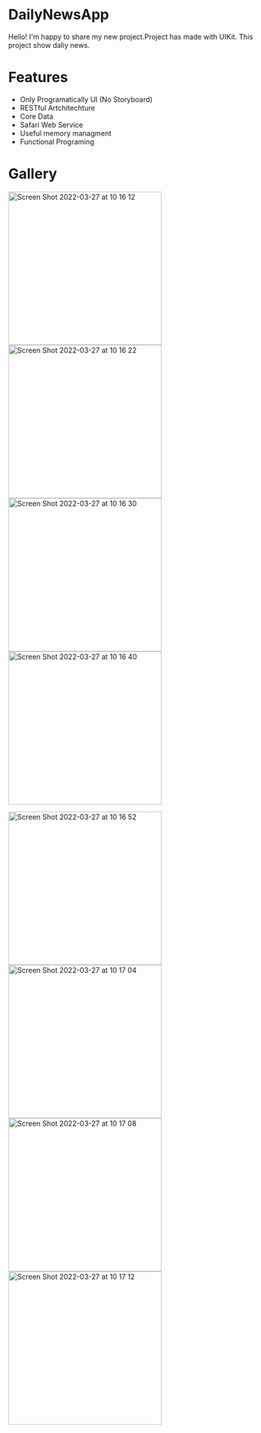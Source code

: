 # DailyNewsApp
Hello! I'm happy to share my new project.Project has made with UIKit. This project show daliy news.

# Features
- Only Programatically UI (No Storyboard)
- RESTful Artchitechture
- Core Data
- Safari Web Service
- Useful memory managment
- Functional Programing
 
 
# Gallery

<img width="308" alt="Screen Shot 2022-03-27 at 10 16 12" src="https://user-images.githubusercontent.com/83357398/160271038-3afd582a-66c0-4fa4-8908-5bc5be3cf8cb.png"><img width="308" alt="Screen Shot 2022-03-27 at 10 16 22" src="https://user-images.githubusercontent.com/83357398/160271045-c2a9d210-d69e-4316-8e2a-2c656ad5be93.png"><img width="308" alt="Screen Shot 2022-03-27 at 10 16 30" src="https://user-images.githubusercontent.com/83357398/160271052-fa0d1888-2999-4a71-b135-c53f09561e2c.png"><img width="308" alt="Screen Shot 2022-03-27 at 10 16 40" src="https://user-images.githubusercontent.com/83357398/160271178-9bbd4a3e-8719-4f50-903d-7d0b4012de94.png">

<img width="308" alt="Screen Shot 2022-03-27 at 10 16 52" src="https://user-images.githubusercontent.com/83357398/160271057-bfb59a93-778f-4cc2-a35a-9b51794d3710.png"><img width="308" alt="Screen Shot 2022-03-27 at 10 17 04" src="https://user-images.githubusercontent.com/83357398/160271060-f40e5bc9-5a28-4814-9b36-6b9ad4caf449.png"><img width="308" alt="Screen Shot 2022-03-27 at 10 17 08" src="https://user-images.githubusercontent.com/83357398/160271065-b6c02a68-b998-42cb-962f-e66ea3d844a9.png"><img width="308" alt="Screen Shot 2022-03-27 at 10 17 12" src="https://user-images.githubusercontent.com/83357398/160271069-cfe749d9-85d5-4794-ad8b-b7e9dd499daf.png">
